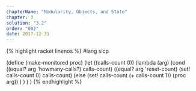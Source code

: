 ```yaml
---
chapterName: "Modularity, Objects, and State"
chapter: 3
solution: "3.2"
order: "002"
date: 2017-12-31 
---
```


{% highlight racket linenos %}
#lang sicp

(define (make-monitored proc)
   (let ((calls-count 0))
      (lambda (arg)
         (cond
            ((equal? arg 'howmany-calls?) calls-count)
            ((equal? arg 'reset-count) (set! calls-count 0) calls-count)
            (else (set! calls-count (+ calls-count 1)) (proc arg))
         )
      )
   )
)
{% endhighlight %}
